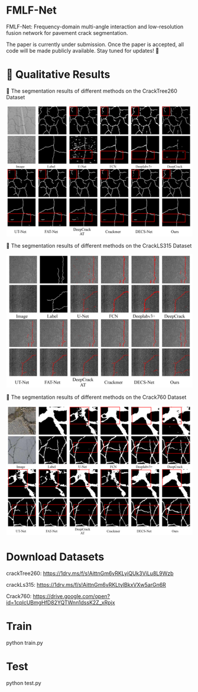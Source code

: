 # FMLF-Net
FMLF-Net: Frequency-domain multi-angle interaction and low-resolution fusion network for pavement crack segmentation.

The paper is currently under submission. Once the paper is accepted, all code will be made publicly available. Stay tuned for updates! 🚀


  
# 📸 Qualitative Results

🔹 The segmentation results of different methods on the CrackTree260 Dataset

![CrackTree260 Image 1](260.png)

🔹 The segmentation results of different methods on the CrackLS315 Dataset

![CrackLS315 Image 1](315.png)

🔹 The segmentation results of different methods on the Crack760 Dataset

![Crack760 Image 1](760.png)


# Download Datasets

crackTree260: https://1drv.ms/f/s!AittnGm6vRKLyiQUk3ViLu8L9Wzb


crackLs315: https://1drv.ms/f/s!AittnGm6vRKLtylBkxVXw5arGn6R 


Crack760: https://drive.google.com/open?id=1cplcUBmgHfD82YQTWnn1dssK2Z_xRpjx


# Train
  python train.py
  
# Test
  python test.py


